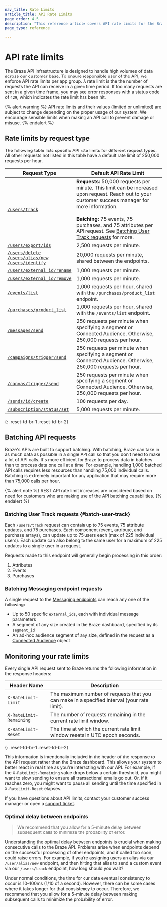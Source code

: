 ```yaml
---
nav_title: Rate Limits
article_title: API Rate Limits
page_order: 4.5
description: "This reference article covers API rate limits for the Braze API infrastructure."
page_type: reference

---
```


# API rate limits

The Braze API infrastructure is designed to handle high volumes of data across our customer base. To ensure responsible user of the API, we enforce API rate limits per app group. A rate limit is the the number of requests the API can receive in a given time period. If too many requests are sent in a given time frame, you may see error responses with a status code of `429`, which indicates the rate limit has been hit.

{% alert warning %}
API rate limits and their values (limited or unlimited) are subject to change depending on the proper usage of our system. We encourage sensible limits when making an API call to prevent damage or misuse.
{% endalert %}

## Rate limits by request type

The following table lists specific API rate limits for different request types. All other requests not listed in this table have a default rate limit of 250,000 requests per hour.

| Request Type | Default API Rate Limit |
| --- | --- |
| [`/users/track`][10] | **Requests:** 50,000 requests per minute. This limit can be increased upon request. Reach out to your customer success manager for more information.<br><br>**Batching:** 75 events, 75 purchases, and 75 attributes per API request. See [Batching User Track requests](#batch-user-track) for more. |
| [`/users/export/ids`][11] | 2,500 requests per minute. |
| [`/users/delete`][12]<br>[`/users/alias/new`][13]<br>[`/users/identify`][14] | 20,000 requests per minute, shared between the endpoints. |
| [`/users/external_id/rename`][20] | 1,000 requests per minute. |
| [`/users/external_id/remove`][21] | 1,000 requests per minute. |
| [`/events/list`][15] | 1,000 requests per hour, shared with the `/purchases/product_list` endpoint. |
| [`/purchases/product_list`][16] | 1,000 requests per hour, shared with the `/events/list` endpoint. |
| [`/messages/send`][17] | 250 requests per minute when specifying a segment or Connected Audience. Otherwise, 250,000 requests per hour. |
| [`/campaigns/trigger/send`][17.1] | 250 requests per minute when specifying a segment or Connected Audience. Otherwise, 250,000 requests per hour. |
| [`/canvas/trigger/send`][17.2] | 250 requests per minute when specifying a segment or Connected Audience. Otherwise, 250,000 requests per hour. |
| [`/sends/id/create`][18] | 100 requests per day. |
| [`/subscription/status/set`][19] | 5,000 requests per minute. |
{: .reset-td-br-1 .reset-td-br-2}
<!--
| [`GET: /scim/v2/Users/YOUR_ID_HERE`][22] | 5,000 requests per day, per company, shared with the `/scim/v2/Users/YOUR_ID_HERE` PUT, DELETE and `/scim/v2/Users` POST endpoints. |
| [`PUT: /scim/v2/Users/YOUR_ID_HERE`][25] | 5,000 requests per day, per company, shared with the `/scim/v2/Users/YOUR_ID_HERE` GET, DELETE and `/scim/v2/Users` POST endpoints. |
| [`DELETE: /scim/v2/Users/YOUR_ID_HERE`][24] | 5,000 requests per day, per company, shared with the `/scim/v2/Users/YOUR_ID_HERE` PUT, GET and `/scim/v2/Users` POST endpoints. |
| [`POST: /scim/v2/Users/`][23] | 5,000 requests per day, per company, shared with the `/scim/v2/Users/YOUR_ID_HERE` PUT, GET, and DELETE endpoints. |
--->

## Batching API requests

Braze's APIs are built to support batching. With batching, Braze can take in as much data as possible in a single API call so that you don’t need to make a lot of API calls. It's more efficient for Braze to process data in batches than to process data one call at a time. For example, handling 1,000 batched API calls requires less resources than handling 75,000 individual calls. Batching is extremely important for any application that may require more than 75,000 calls per hour.

{% alert note %}
REST API rate limit increases are considered based on need for customers who are making use of the API batching capabilities.
{% endalert %}

### Batching User Track requests {#batch-user-track}

Each `/users/track` request can contain up to 75 events, 75 attribute updates, and 75 purchases. Each component (event, attribute, and purchase arrays), can update up to 75 users each (max of 225 individual users). Each update can also belong to the same user for a maximum of 225 updates to a single user in a request.

Requests made to this endpoint will generally begin processing in this order: 

1. Attributes
2. Events
3. Purchases

### Batching Messaging endpoint requests

A single request to the [Messaging endpoints][1] can reach any one of the following:

- Up to 50 specific `external_ids`, each with individual message parameters
- A segment of any size created in the Braze dashboard, specified by its `segment_id`
- An ad-hoc audience segment of any size, defined in the request as a [Connected Audience][2] object

## Monitoring your rate limits

Every single API request sent to Braze returns the following information in the response headers:

Header Name             | Description
----------------------- | -----------------------
`X-RateLimit-Limit`     | The maximum number of requests that you can make in a specified interval (your rate limit).
`X-RateLimit-Remaining` | The number of requests remaining in the current rate limit window.
`X-RateLimit-Reset`     | The time at which the current rate limit window resets in UTC epoch seconds.
{: .reset-td-br-1 .reset-td-br-2}

This information is intentionally included in the header of the response to the API request rather than the Braze dashboard. This allows your system to better react in real time as you're interacting with our API. For example, if the `X-RateLimit-Remaining` value drops below a certain threshold, you might want to slow sending to ensure all transactional emails go out. Or, if it reaches zero, you might want to pause all sending until the time specified in `X-RateLimit-Reset` elapses.

If you have questions about API limits, contact your customer success manager or open a [support ticket][support].

### Optimal delay between endpoints

> We recommend that you allow for a 5-minute delay between subsequent calls to minimize the probability of error.

Understanding the optimal delay between endpoints is crucial when making consecutive calls to the Braze API. Problems arise when endpoints depend on the successful processing of other endpoints, and if called too soon, could raise errors. For example, if you're assigning users an alias via our `/user/alias/new` endpoint, and then hitting that alias to send a custom event via our `/users/track` endpoint, how long should you wait?

Under normal conditions, the time for our data eventual consistency to occur is 10–100ms (1/10 of a second). However, there can be some cases where it takes longer for that consistency to occur. Therefore, we recommend that you allow for a 5-minute delay between making subsequent calls to minimize the probability of error.

[1]: {{site.baseurl}}/api/endpoints/messaging/
[2]: {{site.baseurl}}/api/objects_filters/connected_audience/
[support]: {{site.baseurl}}/braze_support/

[10]: {{site.baseurl}}/api/endpoints/user_data/post_user_track/
[11]: {{site.baseurl}}/api/endpoints/export/user_data/post_users_identifier/
[12]: {{site.baseurl}}/api/endpoints/user_data/post_user_delete/
[13]: {{site.baseurl}}/api/endpoints/user_data/post_user_alias/
[14]: {{site.baseurl}}/api/endpoints/user_data/post_user_identify/
[15]: {{site.baseurl}}/api/endpoints/export/custom_events/get_custom_events/
[16]: {{site.baseurl}}/api/endpoints/export/purchases/get_list_product_id/
[17]: {{site.baseurl}}/api/endpoints/messaging/send_messages/post_send_messages/
[17.1]: {{site.baseurl}}/api/endpoints/messaging/send_messages/post_send_triggered_campaigns/
[17.2]: {{site.baseurl}}/api/endpoints/messaging/send_messages/post_send_triggered_canvases/
[18]: {{site.baseurl}}/api/endpoints/messaging/send_messages/post_create_send_ids/
[19]: {{site.baseurl}}/api/endpoints/subscription_groups/post_update_user_subscription_group_status/
[20]: {{site.baseurl}}/api/endpoints/user_data/external_id_migration/post_external_ids_rename/
[21]: {{site.baseurl}}/api/endpoints/user_data/external_id_migration/post_external_ids_remove/
[22]: {{site.baseurl}}/scim/get/
[23]: {{site.baseurl}}/scim/post/
[24]: {{site.baseurl}}/scim/delete/
[25]: {{site.baseurl}}/scim/put
